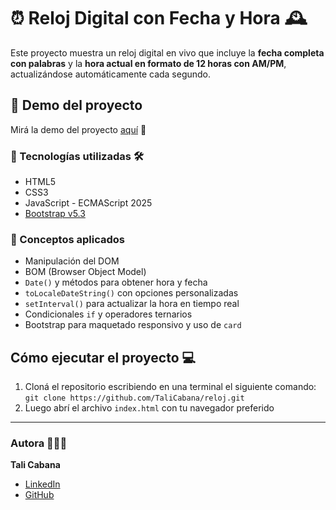 # ⏰ Reloj Digital con Fecha y Hora 🕰️

Este proyecto muestra un reloj digital en vivo que incluye la **fecha completa con palabras** y la **hora actual en formato de 12 horas con AM/PM**, actualizándose automáticamente cada segundo.

## 🚀 Demo del proyecto

Mirá la demo del proyecto [aquí](https://relojtali.netlify.app/) 👀

### 🔧 Tecnologías utilizadas 🛠

- HTML5
- CSS3
- JavaScript - ECMAScript 2025
- [Bootstrap v5.3](https://getbootstrap.com/)

### 🧠 Conceptos aplicados

- Manipulación del DOM
- BOM (Browser Object Model)
- `Date()` y métodos para obtener hora y fecha
- `toLocaleDateString()` con opciones personalizadas
- `setInterval()` para actualizar la hora en tiempo real
- Condicionales `if` y operadores ternarios
- Bootstrap para maquetado responsivo y uso de `card`

## Cómo ejecutar el proyecto 💻

1. Cloná el repositorio escribiendo en una terminal el siguiente comando:  
   `git clone https://github.com/TaliCabana/reloj.git`
2. Luego abrí el archivo `index.html` con tu navegador preferido

---

### Autora 👩🏽‍💻

**Tali Cabana**

- [LinkedIn](https://www.linkedin.com/in/paula-cabana-ingenieraindustrial/)
- [GitHub](https://github.com/TaliCabana)
